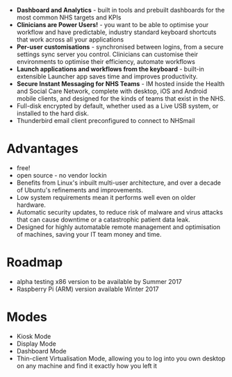 

* **Dashboard and Analytics** - built in tools and prebuilt dashboards for the most common NHS targets and KPIs
* **Clinicians are Power Users!** - you want to be able to optimise your workflow and have predictable, industry standard keyboard shortcuts that work across all your applications
* **Per-user customisations** - synchronised between logins, from a secure settings sync server you control. Clinicians can customise their environments to optimise their efficiency, automate workflows
* **Launch applications and workflows from the keyboard** - built-in extensible Launcher app saves time and improves productivity.
* **Secure Instant Messaging for NHS Teams** - IM hosted inside the Health and Social Care Network, complete with desktop, iOS and Android mobile clients, and designed for the kinds of teams that exist in the NHS.
* Full-disk encrypted by default, whether used as a Live USB system, or installed to the hard disk.
* Thunderbird email client preconfigured to connect to NHSmail

# Advantages

* free!
* open source - no vendor lockin
* Benefits from Linux's inbuilt multi-user architecture, and over a decade of Ubuntu's refinements and improvements.
* Low system requirements mean it performs well even on older hardware.
* Automatic security updates, to reduce risk of malware and virus attacks that can cause downtime or a catastrophic patient data leak.
* Designed for highly automatable remote management and optimisation of machines, saving your IT team money and time.


# Roadmap
* alpha testing x86 version to be available by Summer 2017
* Raspberry Pi (ARM) version available Winter 2017


# Modes
* Kiosk Mode
* Display Mode
* Dashboard Mode
* Thin-client Virtualisation Mode, allowing you to log into you own desktop on any machine and find it exactly how you left it



